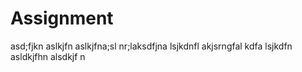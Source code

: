 # Assignment
asd;fjkn aslkjfn aslkjfna;sl nr;laksdfjna lsjkdnfl akjsrngfal kdfa lsjkdfn asldkjfhn alsdkjf n
